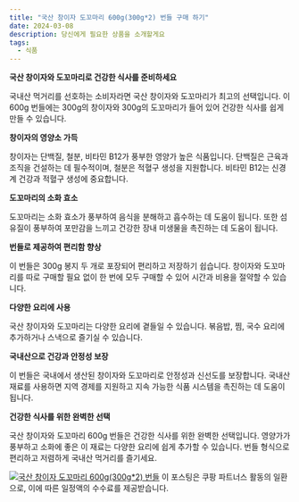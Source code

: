 ```yaml
---
title: "국산 창이자 도꼬마리 600g(300g*2) 번들 구매 하기"
date: 2024-03-08
description: 당신에게 필요한 상품을 소개할게요
tags:
  - 식품
---
```

**국산 창이자와 도꼬마리로 건강한 식사를 준비하세요**

국내산 먹거리를 선호하는 소비자라면 국산 창이자와 도꼬마리가 최고의 선택입니다. 이 600g 번들에는 300g의 창이자와 300g의 도꼬마리가 들어 있어 건강한 식사를 쉽게 만들 수 있습니다.

**창이자의 영양소 가득**

창이자는 단백질, 철분, 비타민 B12가 풍부한 영양가 높은 식품입니다. 단백질은 근육과 조직을 건설하는 데 필수적이며, 철분은 적혈구 생성을 지원합니다. 비타민 B12는 신경계 건강과 적혈구 생성에 중요합니다.

**도꼬마리의 소화 효소**

도꼬마리는 소화 효소가 풍부하여 음식을 분해하고 흡수하는 데 도움이 됩니다. 또한 섬유질이 풍부하여 포만감을 느끼고 건강한 장내 미생물을 촉진하는 데 도움이 됩니다.

**번들로 제공하여 편리함 향상**

이 번들은 300g 봉지 두 개로 포장되어 편리하고 저장하기 쉽습니다. 창이자와 도꼬마리를 따로 구매할 필요 없이 한 번에 모두 구매할 수 있어 시간과 비용을 절약할 수 있습니다.

**다양한 요리에 사용**

국산 창이자와 도꼬마리는 다양한 요리에 곁들일 수 있습니다. 볶음밥, 찜, 국수 요리에 추가하거나 스낵으로 즐기실 수 있습니다.

**국내산으로 건강과 안정성 보장**

이 번들은 국내에서 생산된 창이자와 도꼬마리로 안정성과 신선도를 보장합니다. 국내산 재료를 사용하면 지역 경제를 지원하고 지속 가능한 식품 시스템을 촉진하는 데 도움이 됩니다.

**건강한 식사를 위한 완벽한 선택**

국산 창이자와 도꼬마리 600g 번들은 건강한 식사를 위한 완벽한 선택입니다. 영양가가 풍부하고 소화에 좋은 이 재료는 다양한 요리에 쉽게 추가할 수 있습니다. 번들 형식으로 편리하고 저렴하게 국내산 먹거리를 즐기세요.


[![국산 창이자 도꼬마리 600g(300g*2) 번들](https://i.imgur.com/81F7uro.png#center)](https://link.coupang.com/re/AFFSDP?lptag=AF5033054&pageKey=6162170427&itemId=11966312342&vendorItemId=79238862565&traceid=V0-153-824aab4180e27abf&requestid=20240308224247859167992031&token=31850C%7CMIXED)
이 포스팅은 쿠팡 파트너스 활동의 일환으로, 이에 따른 일정액의 수수료를 제공받습니다.



